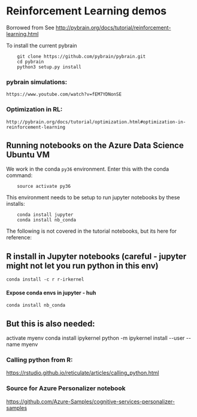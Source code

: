 # Reinforcement Learning demos

Borrowed from
See http://pybrain.org/docs/tutorial/reinforcement-learning.html
 
To install the current pybrain 

```
    git clone https://github.com/pybrain/pybrain.git
    cd pybrain
    python3 setup.py install
```

### pybrain simulations:
    https://www.youtube.com/watch?v=fEM7YDNonSE

### Optimization in RL:
    http://pybrain.org/docs/tutorial/optimization.html#optimization-in-reinforcement-learning

## Running notebooks on the Azure Data Science Ubuntu VM

We work in the conda `py36` environment.  Enter this with the conda command:

```
    source activate py36
```
    
This environment needs to be setup to run jupyter notebooks by these installs:

```
    conda install jupyter
    conda install nb_conda
```

The following is not covered in the tutorial notebooks, but its here for reference:
## R install in Jupyter notebooks (careful - jupyter might not let you run python in this env)

    conda install -c r r-irkernel

#### Expose conda envs in jupyter - huh

    conda install nb_conda

## But this is also needed:

activate myenv
conda install ipykernel
python -m ipykernel install --user --name myenv

### Calling python from R:

https://rstudio.github.io/reticulate/articles/calling_python.html


### Source for Azure Personalizer notebook

https://github.com/Azure-Samples/cognitive-services-personalizer-samples

